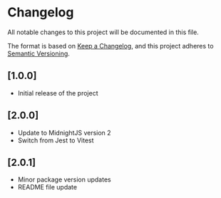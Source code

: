 # Changelog

All notable changes to this project will be documented in this file.

The format is based on [Keep a Changelog](https://keepachangelog.com/en/1.1.0/),
and this project adheres to [Semantic Versioning](https://semver.org/spec/v2.0.0.html).

## [1.0.0]

- Initial release of the project

## [2.0.0]

- Update to MidnightJS version 2
- Switch from Jest to Vitest

## [2.0.1]

- Minor package version updates
- README file update
